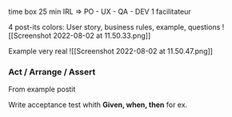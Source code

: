 time box 25 min
IRL => PO - UX - QA - DEV
1 facilitateur


4 post-its colors: User story, business rules, example, questions
![[Screenshot 2022-08-02 at 11.50.33.png]]

Example very real
![[Screenshot 2022-08-02 at 11.50.47.png]]
### Act / Arrange / Assert

From example postit

Write acceptance test whith **Given, when, then** for ex.